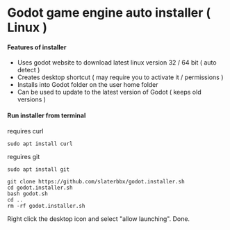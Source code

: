 # Godot game engine auto installer ( Linux )
#### Features of installer
- Uses godot website to download latest linux version 32 / 64 bit ( auto detect )
- Creates desktop shortcut ( may require you to activate it / permissions )
- Installs into Godot folder on the user home folder
- Can be used to update to the latest version of Godot ( keeps old versions )

#### Run installer from terminal
requires curl
```
sudo apt install curl
```
reguires git
```
sudo apt install git
```
```
git clone https://github.com/slaterbbx/godot.installer.sh
cd godot.installer.sh
bash godot.sh
cd ..
rm -rf godot.installer.sh
```
Right click the desktop icon and select "allow launching".
Done.